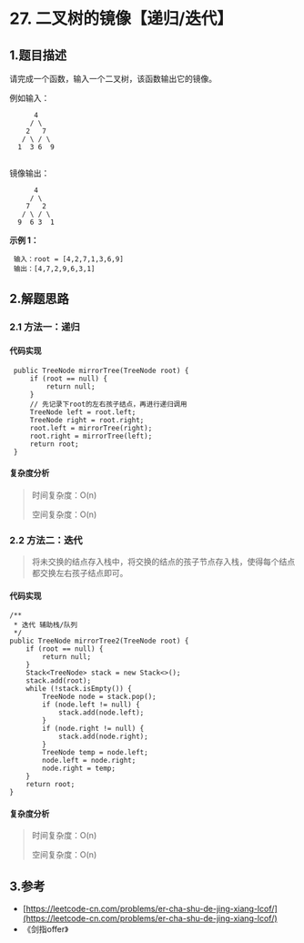 # 27. 二叉树的镜像【递归/迭代】

## 1.题目描述

请完成一个函数，输入一个二叉树，该函数输出它的镜像。

例如输入：

```text
      4
     / \
    2   7
   / \ / \
  1  3 6  9
  
```

 镜像输出：

```text
      4
     / \
    7   2
   / \ / \
  9  6 3  1
```

**示例 1：**

```text
 输入：root = [4,2,7,1,3,6,9]
 输出：[4,7,2,9,6,3,1]
```

## 2.解题思路

### 2.1 方法一：递归

#### 代码实现

```text
 public TreeNode mirrorTree(TreeNode root) {
     if (root == null) {
         return null;
     }
     // 先记录下root的左右孩子结点，再进行递归调用
     TreeNode left = root.left;
     TreeNode right = root.right;
     root.left = mirrorTree(right);
     root.right = mirrorTree(left);
     return root;
 }
```

#### 复杂度分析

> 时间复杂度：O\(n\)
>
> 空间复杂度：O\(n\)

### 2.2 方法二：迭代

> 将未交换的结点存入栈中，将交换的结点的孩子节点存入栈，使得每个结点都交换左右孩子结点即可。

#### 代码实现

```text
/**
 * 迭代 辅助栈/队列
 */
public TreeNode mirrorTree2(TreeNode root) {
    if (root == null) {
        return null;
    }
    Stack<TreeNode> stack = new Stack<>();
    stack.add(root);
    while (!stack.isEmpty()) {
        TreeNode node = stack.pop();
        if (node.left != null) {
            stack.add(node.left);
        }
        if (node.right != null) {
            stack.add(node.right);
        }
        TreeNode temp = node.left;
        node.left = node.right;
        node.right = temp;
    }
    return root;
}
```

#### 复杂度分析

> 时间复杂度：O\(n\)
>
> 空间复杂度：O\(n\)

## 3.参考

* [https://leetcode-cn.com/problems/er-cha-shu-de-jing-xiang-lcof/](https://leetcode-cn.com/problems/er-cha-shu-de-jing-xiang-lcof/)
* 《剑指offer》

